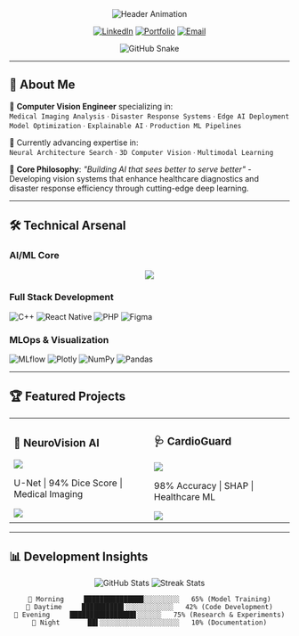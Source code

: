 <div align="center">
  <img src="https://readme-typing-svg.demolab.com?font=Fira+Code&weight=600&size=24&pause=1000&color=00C2FF&width=435&lines=AI+Visionary;Medical+Imaging+Specialist;Disaster+Response+Innovator" alt="Header Animation" />
  
  [![LinkedIn](https://img.shields.io/badge/LinkedIn-Connect-blue?style=flat&logo=linkedin)](https://linkedin.com/in/MuhammadHanzlaSarwar)
  [![Portfolio](https://img.shields.io/badge/Photography-Portfolio-E4405F?style=flat&logo=instagram)](https://instagram.com/portraitsbyhanzla)
  [![Email](https://img.shields.io/badge/Contact-Email-critical?style=flat&logo=gmail)](mailto:sarwarhanzla327@gmail.com)

  ![GitHub Snake](https://github.com/HanzlaSarwar327/HanzlaSarwar327/blob/output/github-contribution-grid-snake.svg)
</div>

---

## 💫 About Me
🔭 **Computer Vision Engineer** specializing in:  
`Medical Imaging Analysis` ∙ `Disaster Response Systems` ∙ `Edge AI Deployment`  
`Model Optimization` ∙ `Explainable AI` ∙ `Production ML Pipelines`

🌱 Currently advancing expertise in:  
`Neural Architecture Search` ∙ `3D Computer Vision` ∙ `Multimodal Learning`

🚀 **Core Philosophy**: *"Building AI that sees better to serve better"* - Developing vision systems that enhance healthcare diagnostics and disaster response efficiency through cutting-edge deep learning.

---

## 🛠️ Technical Arsenal
### **AI/ML Core**
<p align="center">
  <img src="https://skillicons.dev/icons?i=py,tensorflow,pytorch,keras,aws,docker,github,react" />
</p>

### **Full Stack Development**
![C++](https://img.shields.io/badge/C++-00599C?logo=c%2B%2B&logoColor=white)
![React Native](https://img.shields.io/badge/React_Native-20232A?logo=react&logoColor=61DAFB)
![PHP](https://img.shields.io/badge/PHP-777BB4?logo=php&logoColor=white)
![Figma](https://img.shields.io/badge/Figma-F24E1E?logo=figma&logoColor=white)

### **MLOps & Visualization**
![MLflow](https://img.shields.io/badge/MLflow-0194E2?logo=mlflow&logoColor=white)
![Plotly](https://img.shields.io/badge/Plotly-3F4F75?logo=plotly&logoColor=white)
![NumPy](https://img.shields.io/badge/Numpy-013243?logo=numpy&logoColor=white)
![Pandas](https://img.shields.io/badge/Pandas-150458?logo=pandas&logoColor=white)

---

## 🏆 Featured Projects
<table>
  <tr>
    <td width="50%">
      <h3>🧠 NeuroVision AI</h3>
      <a href="https://github.com/HanzlaSarwar327/Brain-Tumor-Segmentation">
        <img src="https://github-readme-stats.vercel.app/api/pin/?username=HanzlaSarwar327&repo=Brain-Tumor-Segmentation&theme=dark&show_owner=true" />
      </a>
      <p>U-Net | 94% Dice Score | Medical Imaging</p>
      <img src="https://img.shields.io/github/stars/HanzlaSarwar327/Brain-Tumor-Segmentation?style=flat&logo=github" />
    </td>
    <td width="50%">
      <h3>🩺 CardioGuard</h3>
      <a href="https://github.com/HanzlaSarwar327/Heart-Attack-Prediction">
        <img src="https://github-readme-stats.vercel.app/api/pin/?username=HanzlaSarwar327&repo=Heart-Attack-Prediction&theme=dark&show_owner=true" />
      </a>
      <p>98% Accuracy | SHAP | Healthcare ML</p>
      <img src="https://img.shields.io/github/issues/HanzlaSarwar327/Heart-Attack-Prediction?style=flat&color=success" />
    </td>
  </tr>
</table>

---

## 📊 Development Insights
<div align="center">
  
  ![GitHub Stats](https://github-readme-stats.vercel.app/api?username=HanzlaSarwar327&theme=dark&show_icons=true&hide_border=true)
  ![Streak Stats](https://github-readme-streak-stats.herokuapp.com/?user=HanzlaSarwar327&theme=dark&hide_border=true)
  
  ```text
  🌅 Morning     ███████████████░░░░░░░░░   65% (Model Training)
  🌇 Daytime     ██████████▌░░░░░░░░░░░░   42% (Code Development)
  🌃 Evening     ████████████████▋░░░░░░   75% (Research & Experiments)
  🌌 Night       ██▌░░░░░░░░░░░░░░░░░░░░   10% (Documentation)
